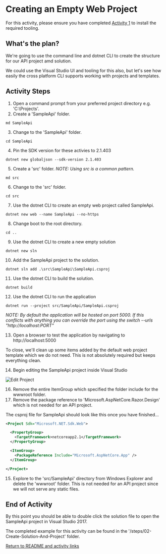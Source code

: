 # Creating an Empty Web Project

For this activity, please ensure you have completed [Activity 1](01-InstallTooling.md) to install the required tooling.

## What's the plan?

We're going to use the command line and dotnet CLI to create the structure for our API project amd solution.

We could use the Visual Studio UI and tooling for this also, but let's see how easily the cross platform CLI supports working with projects and templates.

## Activity Steps

1. Open a command prompt from your preferred project directory e.g. 'C:\Projects\'.
2. Create a 'SampleApi' folder.

```md SampleApi```

3. Change to the 'SampleApi' folder.

```cd SampleApi```

4. Pin the SDK version for these activies to 2.1.403 

```dotnet new globaljson --sdk-version 2.1.403```

5. Create a 'src' folder. *NOTE: Using src is a common pattern.*

```md src```

6. Change to the 'src' folder.

```cd src```

7. Use the dotnet CLI to create an empty web project called SampleApi.

```dotnet new web --name SampleApi --no-https```

8. Change boot to the root directory.

```cd ..```

9. Use the dotnet CLI to create a new empty solution

```dotnet new sln```

10. Add the SampleApi project to the solution.

```dotnet sln add .\src\SampleApi\SampleApi.csproj```

11. Use the dotnet CLI to build the solution.

```dotnet build```

12. Use the dotnet CLI to run the application

```dotnet run --project src/SampleApi/SampleApi.csproj```

*NOTE: By default the application will be hosted on port 5000. If this conflicts with anything you can override the port using the switch  --urls "http://localhost:PORT"*

13. Open a browser to test the application by navigating to http://localhost:5000

To close, we'll clean up some items added by the default web project template which we do not need. This is not absolutely required but keeps everything clean.

14. Begin editing the SampleApi project inside Visual Studio

![Edit Project](../images/0-EditSampleApiProject.png "Edit Project")

16. Remove the entire ItemGroup which specified the folder include for the wwwroot folder.
17. Remove the package reference to 'Microsoft.AspNetCore.Razor.Design' which is not needed for an API project.

The csproj file for SampleApi should look like this once you have finished...

```xml
<Project Sdk="Microsoft.NET.Sdk.Web">

  <PropertyGroup>
    <TargetFramework>netcoreapp2.1</TargetFramework>
  </PropertyGroup>

  <ItemGroup>
    <PackageReference Include="Microsoft.AspNetCore.App" />
  </ItemGroup>

</Project>
```

15. Explore to the 'src/SampleApi' directory from Windows Explorer and delete the 'wwwroot' folder. This is not needed for an API project since we will not serve any static files.

## End of Activity

By this point you should be able to double click the solution file to open the SampleApi project in Visual Studio 2017.

The completed example for this activity can be found in the '/steps/02-Create-Solution-And-Project' folder.

[Return to README and activity links](../README.md)